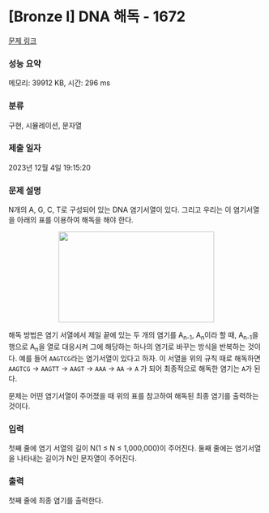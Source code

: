 # [Bronze I] DNA 해독 - 1672 

[문제 링크](https://www.acmicpc.net/problem/1672) 

### 성능 요약

메모리: 39912 KB, 시간: 296 ms

### 분류

구현, 시뮬레이션, 문자열

### 제출 일자

2023년 12월 4일 19:15:20

### 문제 설명

<p>N개의 A, G, C, T로 구성되어 있는 DNA 염기서열이 있다. 그리고 우리는 이 염기서열을 아래의 표를 이용하여 해독을 해야 한다.</p>

<p style="text-align: center;"><img alt="" height="179" src="https://www.acmicpc.net/JudgeOnline/upload/201005/pyuo.PNG" width="307"></p>

<p>해독 방법은 염기 서열에서 제일 끝에 있는 두 개의 염기를 A<sub>n-1</sub>, A<sub>n</sub>이라 할 때, A<sub>n-1</sub>을 행으로 A<sub>n</sub>을 열로 대응시켜 그에 해당하는 하나의 염기로 바꾸는 방식을 반복하는 것이다.  예를 들어 <code>AAGTCG</code>라는 염기서열이 있다고 하자. 이 서열을 위의 규칙 때로 해독하면 <code>AAGTCG</code> → <code>AAGTT</code> → <code>AAGT</code> → <code>AAA</code> → <code>AA</code> → <code>A</code> 가 되어 최종적으로 해독한 염기는 <code>A</code>가 된다.</p>

<p>문제는 어떤 염기서열이 주어졌을 때 위의 표를 참고하여 해독된 최종 염기를 출력하는 것이다.</p>

### 입력 

 <p>첫째 줄에 염기 서열의 길이 N(1 ≤ N ≤ 1,000,000)이 주어진다. 둘째 줄에는 염기서열을 나타내는 길이가 N인 문자열이 주어진다.</p>

### 출력 

 <p>첫째 줄에 최종 염기를 출력한다.</p>


